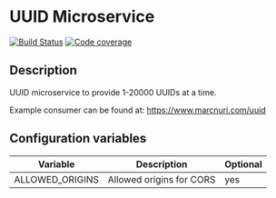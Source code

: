 UUID Microservice
=================
[![Build Status](https://travis-ci.org/manusa/com.marcnuri.uuid.svg?branch=master)](https://travis-ci.org/manusa/isotope-mail)
[![Code coverage](https://sonarcloud.io/api/project_badges/measure?project=manusa_com.marcnuri.uuid&metric=coverage)](https://sonarcloud.io/component_measures?id=manusa_com.marcnuri.uuid&metric=coverage)


## Description
UUID microservice to provide 1-20000 UUIDs at a time.

Example consumer can be found at: https://www.marcnuri.com/uuid


## Configuration variables

Variable | Description | Optional
-------- | ----------- | --------
ALLOWED_ORIGINS | Allowed origins for CORS | yes

